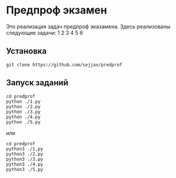 # Предпроф экзамен 
Это реализация задач предпроф эказамена.
Здесь реализованы следующие задачи: 1 2 3 4 5 6

## Установка
```commandline
git clone https://github.com/sejjax/predprof
```
## Запуск заданий
```commandline
cd predprof
python ./1.py
python ./2.py
python ./3.py
python ./4.py
python ./5.py
```
или
```commandline
cd predprof
python3 ./1.py
python3 ./2.py
python3 ./3.py
python3 ./4.py
python3 ./5.py
```
